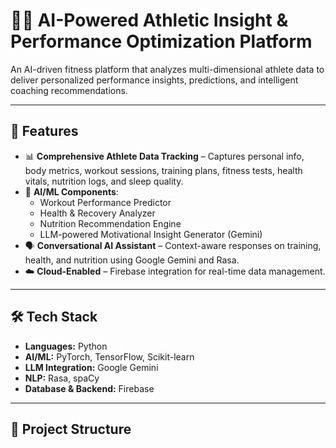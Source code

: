# 🏋️‍♂️ AI-Powered Athletic Insight & Performance Optimization Platform

An AI-driven fitness platform that analyzes multi-dimensional athlete data to deliver personalized performance insights, predictions, and intelligent coaching recommendations.

---

## 🚀 Features
- 📊 **Comprehensive Athlete Data Tracking** – Captures personal info, body metrics, workout sessions, training plans, fitness tests, health vitals, nutrition logs, and sleep quality.
- 🤖 **AI/ML Components**:
  - Workout Performance Predictor
  - Health & Recovery Analyzer
  - Nutrition Recommendation Engine
  - LLM-powered Motivational Insight Generator (Gemini)
- 🗣️ **Conversational AI Assistant** – Context-aware responses on training, health, and nutrition using Google Gemini and Rasa.
- ☁️ **Cloud-Enabled** – Firebase integration for real-time data management.

---

## 🛠️ Tech Stack
- **Languages:** Python  
- **AI/ML:** PyTorch, TensorFlow, Scikit-learn  
- **LLM Integration:** Google Gemini  
- **NLP:** Rasa, spaCy  
- **Database & Backend:** Firebase  

---

## 📂 Project Structure

